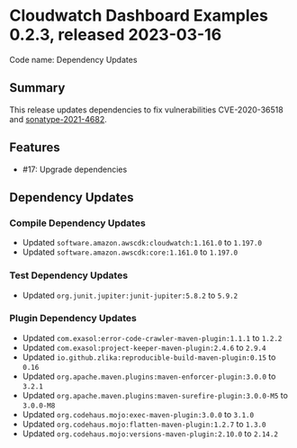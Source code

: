# Cloudwatch Dashboard Examples 0.2.3, released 2023-03-16

Code name: Dependency Updates

## Summary

This release updates dependencies to fix vulnerabilities CVE-2020-36518 and [sonatype-2021-4682](https://ossindex.sonatype.org/vulnerability/sonatype-2021-4682).

## Features

* #17: Upgrade dependencies

## Dependency Updates

### Compile Dependency Updates

* Updated `software.amazon.awscdk:cloudwatch:1.161.0` to `1.197.0`
* Updated `software.amazon.awscdk:core:1.161.0` to `1.197.0`

### Test Dependency Updates

* Updated `org.junit.jupiter:junit-jupiter:5.8.2` to `5.9.2`

### Plugin Dependency Updates

* Updated `com.exasol:error-code-crawler-maven-plugin:1.1.1` to `1.2.2`
* Updated `com.exasol:project-keeper-maven-plugin:2.4.6` to `2.9.4`
* Updated `io.github.zlika:reproducible-build-maven-plugin:0.15` to `0.16`
* Updated `org.apache.maven.plugins:maven-enforcer-plugin:3.0.0` to `3.2.1`
* Updated `org.apache.maven.plugins:maven-surefire-plugin:3.0.0-M5` to `3.0.0-M8`
* Updated `org.codehaus.mojo:exec-maven-plugin:3.0.0` to `3.1.0`
* Updated `org.codehaus.mojo:flatten-maven-plugin:1.2.7` to `1.3.0`
* Updated `org.codehaus.mojo:versions-maven-plugin:2.10.0` to `2.14.2`
